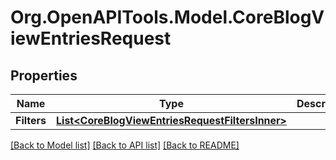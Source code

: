 # Org.OpenAPITools.Model.CoreBlogViewEntriesRequest

## Properties

Name | Type | Description | Notes
------------ | ------------- | ------------- | -------------
**Filters** | [**List&lt;CoreBlogViewEntriesRequestFiltersInner&gt;**](CoreBlogViewEntriesRequestFiltersInner.md) |  | [optional] 

[[Back to Model list]](../README.md#documentation-for-models) [[Back to API list]](../README.md#documentation-for-api-endpoints) [[Back to README]](../README.md)

